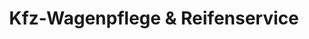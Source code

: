 ---
title: "Kfz-Wagenpflege & Reifenservice"
url: /chemnitz/kfz-wagenpflege-und-reifenservice/
shop: Autowerkstatt
---